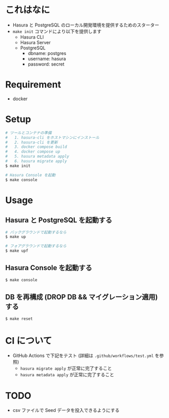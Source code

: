# これはなに

- Hasura と PostgreSQL のローカル開発環境を提供するためのスターター
- `make init` コマンドにより以下を提供します
  - Hasura CLI
  - Hasura Server
  - PostgreSQL
    - dbname: postgres
    - username: hasura
    - password: secret

# Requirement

- docker

# Setup

```sh
# ツールとコンテナの準備
#   1. hasura-cli をホストマシンにインストール
#   2. hasura-cli を更新
#   3. docker compose build
#   4. docker compose up
#   5. hasura metadata apply
#   6. hasura migrate apply
$ make init

# Hasura Console を起動
$ make console
```

# Usage

## Hasura と PostgreSQL を起動する

```sh
# バックグラウンドで起動するなら
$ make up

# フォアグラウンドで起動するなら
$ make upf
```

## Hasura Console を起動する

```sh
$ make console
```

## DB を再構成 (DROP DB && マイグレーション適用) する

```sh
$ make reset
```

# CI について

- GitHub Actions で下記をテスト (詳細は `.github/workflows/test.yml` を参照)
  - `hasura migrate apply` が正常に完了すること
  - `hasura metadata apply` が正常に完了すること

# TODO

- csv ファイルで Seed データを投入できるようにする
